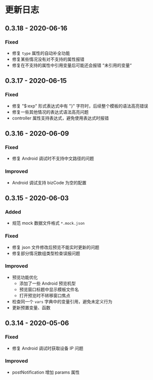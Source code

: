 # 更新日志

## 0.3.18 - 2020-06-16

### Fixed

- 修复 `type` 属性的自动补全功能
- 修复某些情况没有对不支持的属性报错
- 修复在不支持的属性中引用变量后可能还会报错 “未引用的变量“

## 0.3.17 - 2020-06-15

### Fixed

- 修复 "$:exp" 形式表达式中有 "}" 字符时，后续整个模板的语法高亮错误
- 修复一些其他情况的表达式语法高亮问题
- controller 属性支持表达式，避免使用表达式时报错

## 0.3.16 - 2020-06-09

### Fixed

- 修复 Android 调试时不支持中文路径的问题

### Improved

- Android 调试支持 bizCode 为空的配置

## 0.3.15 - 2020-06-03

### Added

- 规范 mock 数据文件格式 `*.mock.json`

### Fixed

- 修复 json 文件修改后预览不能实时更新的问题
- 修复部分情况数组类型检查误报问题

### Improved

- 预览功能优化
  - 添加了一些 Android 预览机型
  - 预览窗口标题中显示模板文件名
  - 打开预览时不转移窗口焦点
- 检查同一个 `vars` 字典中的变量引用，避免未定义行为
- 更新预置变量、函数

## 0.3.14 - 2020-05-06

### Fixed

- 修复 Android 调试时获取设备 IP 问题

### Improved

- postNotification 增加 params 属性
